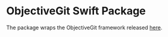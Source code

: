 # ObjectiveGit Swift Package

The package wraps the ObjectiveGit framework released [here](https://github.com/SimplyDanny/objective-git). 
